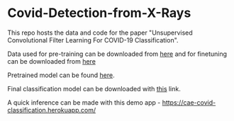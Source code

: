 # Covid-Detection-from-X-Rays

This repo hosts the data and code for the paper "Unsupervised Convolutional Filter Learning For COVID-19 Classification".

Data used for pre-training can be downloaded from [here](https://storage.googleapis.com/cae_covid_classification/pretrain.zip) and for finetuning can be downloaded from [here](https://storage.googleapis.com/cae_covid_classification/covid_normal_pneumonia.zip)

Pretrained model can be found [here](https://storage.googleapis.com/cae_covid_classification/cae.h5).

Final classification model can be downloaded with [this](https://storage.googleapis.com/cae_covid_classification/covid_classification.h5) link. 

A quick inference can be made with this demo app - https://cae-covid-classification.herokuapp.com/
